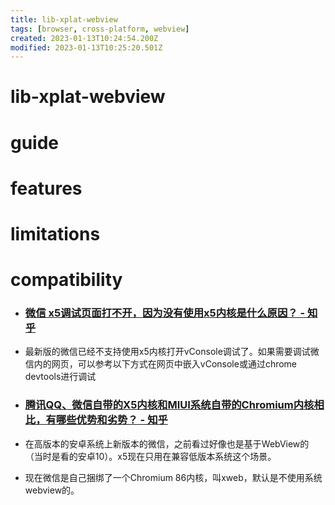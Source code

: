 ```yaml
---
title: lib-xplat-webview
tags: [browser, cross-platform, webview]
created: 2023-01-13T10:24:54.200Z
modified: 2023-01-13T10:25:20.501Z
---
```


# lib-xplat-webview

# guide

# features

# limitations

# compatibility
- ### [微信 x5调试页面打不开，因为没有使用x5内核是什么原因？ - 知乎](https://www.zhihu.com/question/507357682)
- 最新版的微信已经不支持使用x5内核打开vConsole调试了。如果需要调试微信内的网页，可以参考以下方式在网页中嵌入vConsole或通过chrome devtools进行调试

- ### [腾讯QQ、微信自带的X5内核和MIUI系统自带的Chromium内核相比，有哪些优势和劣势？ - 知乎](https://www.zhihu.com/question/53902328/answers/updated)
- 在高版本的安卓系统上新版本的微信，之前看过好像也是基于WebView的（当时是看的安卓10）。x5现在只用在兼容低版本系统这个场景。
- 现在微信是自己捆绑了一个Chromium 86内核，叫xweb，默认是不使用系统webview的。
